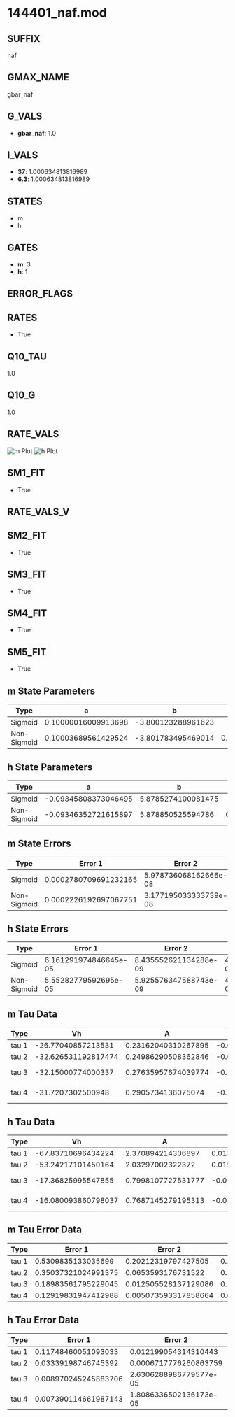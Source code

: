 # 144401_naf.mod

## SUFFIX

naf

## GMAX_NAME

gbar_naf

## G_VALS

- **gbar_naf**: 1.0

## I_VALS

- **37**: 1.000634813816989
- **6.3**: 1.000634813816989

## STATES

- m
- h

## GATES

- **m**: 3
- **h**: 1

## ERROR_FLAGS


## RATES

- True

## Q10_TAU

1.0

## Q10_G

1.0

## RATE_VALS

![m Plot](/Users/pbozelos/Dropbox/icg-Chai-Panos/supermodels/output_markdown_files/Na/144401_naf.mod/images/m.png)
![h Plot](/Users/pbozelos/Dropbox/icg-Chai-Panos/supermodels/output_markdown_files/Na/144401_naf.mod/images/h.png)

## SM1_FIT

- True

## RATE_VALS_V

## SM2_FIT

- True

## SM3_FIT

- True

## SM4_FIT

- True

## SM5_FIT

- True

## m State Parameters

| Type | a | b | c | d |
| --- | --- | --- | --- | --- |
| Sigmoid | 0.10000016009913698 | -3.800123288961623 |
| Non-Sigmoid | 0.10003689561429524 | -3.801783495469014 | 0.9998291483689016 | 4.0977208194431114e-05 |

## h State Parameters

| Type | a | b | c | d |
| --- | --- | --- | --- | --- |
| Sigmoid | -0.09345808373046495 | 5.8785274100081475 |
| Non-Sigmoid | -0.09346352721615897 | 5.878850525594786 | 0.9999677713933491 | 1.1941349536493377e-05 |

## m State Errors

| Type | Error 1 | Error 2 | Error 3 |
| --- | --- | --- | --- |
| Sigmoid | 0.0002780709691232165 | 5.978736068162666e-08 | 0.00015652475588518586 |
| Non-Sigmoid | 0.0002226192697067751 | 3.177195033333739e-08 | 0.00012531127199672147 |

## h State Errors

| Type | Error 1 | Error 2 | Error 3 |
| --- | --- | --- | --- |
| Sigmoid | 6.161291974846645e-05 | 8.435552621134288e-09 | 4.981238028071566e-05 |
| Non-Sigmoid | 5.55282779592695e-05 | 5.925576347588743e-09 | 4.4893111855963624e-05 |

## m Tau Data

| Type | Vh | A | b1 | b2 | c1 | c2 | d1 | d2 | e1 | e2 |
| --- | --- | --- | --- | --- | --- | --- | --- | --- | --- | --- |
| tau 1 | -26.77040857213531 | 0.23162040310267895 | -0.08644181052876228 | -0.056599987322778836 |
| tau 2 | -32.626531192817474 | 0.24986290508362846 | -0.08130649632093596 | 0.0005135123410829165 | -0.11154279875295882 | -0.0012741146169282284 |
| tau 3 | -32.15000774000337 | 0.27635957674039774 | -0.11557387846496042 | 0.0016555743057012607 | -7.038663343587998e-06 | -0.1645138571164905 | -0.004048855563632613 | -3.18871410638608e-05 |
| tau 4 | -31.7207302500948 | 0.2905734136075074 | -0.14504479965011094 | 0.0031815864390595206 | -2.8560193711434315e-05 | 8.949061115581525e-08 | -0.20772965112304934 | -0.008348815749375857 | -0.00015407911388400664 | -1.0172961413561406e-06 |

## h Tau Data

| Type | Vh | A | b1 | b2 | c1 | c2 | d1 | d2 | e1 | e2 |
| --- | --- | --- | --- | --- | --- | --- | --- | --- | --- | --- |
| tau 1 | -67.83710696434224 | 2.370894214306897 | 0.013869132959030781 | 0.0317495283023002 |
| tau 2 | -53.24217101450164 | 2.03297002322372 | 0.019851356214069936 | 0.0002373270493355105 | 0.050983074287676476 | -0.00023363895332319481 |
| tau 3 | -17.36825995547855 | 0.7998107727531777 | -0.010166039455764136 | -3.520433384397675e-05 | 2.2123407778821513e-07 | 0.05259696062276214 | -0.000710433361193646 | 2.409161979581218e-06 |
| tau 4 | -16.080093860798037 | 0.7687145279195313 | -0.014914511021833464 | -9.94304758161231e-05 | 5.824018511443759e-07 | 6.543422096857506e-09 | 0.04827539135650871 | -0.0006180926306717965 | -2.648231633111398e-06 | 4.2070885525802855e-08 |

## m Tau Error Data

| Type | Error 1 | Error 2 | Error 3 |
| --- | --- | --- | --- |
| tau 1 | 0.5309835133035699 | 0.20212319797427505 | 0.28598214022727775 |
| tau 2 | 0.35037321024991375 | 0.0653593176731522 | 0.18870732901322013 |
| tau 3 | 0.18983561795229045 | 0.012505528137129086 | 0.10224346887080431 |
| tau 4 | 0.12919831947412988 | 0.005073593317858664 | 0.06958485714010366 |

## h Tau Error Data

| Type | Error 1 | Error 2 | Error 3 |
| --- | --- | --- | --- |
| tau 1 | 0.11748460051093033 | 0.012199054314310443 | 0.061644640819306325 |
| tau 2 | 0.03339198746745392 | 0.0006717776260863759 | 0.017520909674306348 |
| tau 3 | 0.008970245245883706 | 2.6306288986779577e-05 | 0.004706723637300406 |
| tau 4 | 0.007390114661987143 | 1.8086336502136173e-05 | 0.003877622786054443 |

